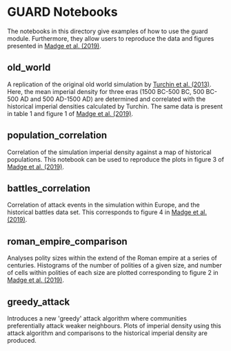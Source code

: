 # GUARD Notebooks

The notebooks in this directory give examples of how to use the guard module.
Furthermore, they allow users to reproduce the data and figures presented in
[Madge et al. (2019)](https://arxiv.org/abs/1903.11729).

## old_world

A replication of the original old world simulation by [Turchin et al.
(2013)](https://doi.org/10.1073/pnas.1308825110). Here, the mean imperial
density for three eras (1500 BC-500 BC, 500 BC-500 AD and 500 AD-1500 AD) are
determined and correlated with the historical imperial densities calculated by
Turchin. The same data is present in table 1 and figure 1 of [Madge et al.
(2019)](https://arxiv.org/abs/1903.11729).

## population_correlation

Correlation of the simulation imperial density against a map of historical
populations. This notebook can be used to reproduce the plots in figure 3 of
[Madge et al. (2019)](https://arxiv.org/abs/1903.11729).

## battles_correlation

Correlation of attack events in the simulation within Europe, and the historical
battles data set. This corresponds to figure 4 in [Madge et al.
(2019)](https://arxiv.org/abs/1903.11729).

## roman_empire_comparison

Analyses polity sizes within the extend of the Roman empire at a series of
centuries. Histograms of the number of polities of a given size, and number of
cells within polities of each size are plotted corresponding to figure 2 in
[Madge et al. (2019)](https://arxiv.org/abs/1903.11729).

## greedy_attack

Introduces a new 'greedy' attack algorithm where communities preferentially
attack weaker neighbours. Plots of imperial density using this attack algorithm
and comparisons to the historical imperial density are produced.
